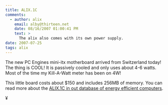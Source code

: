```yaml
---
title: ALIX.1C
comments:
  - author: alix
    email: alby@thirteen.net
    date: 08/16/2007 01:00:41 PM
    text: >
      The alix also comes with its own power supply.
date: 2007-07-25
tags: alix
---
```

The new PC Engines mini-itx motherboard arrived from Switzerland today! The thing is COOL! It is passively cooled and only uses about 4-6 watts. Most of the time my Kill-A-Watt meter has been on 4W!

This little board costs about $150 and includes 256MB of memory. You can read more about the <a href="http://www.docunext.com/wiki/alix_1c/">ALIX.1C in out database of energy efficient computers</a>.

¥

